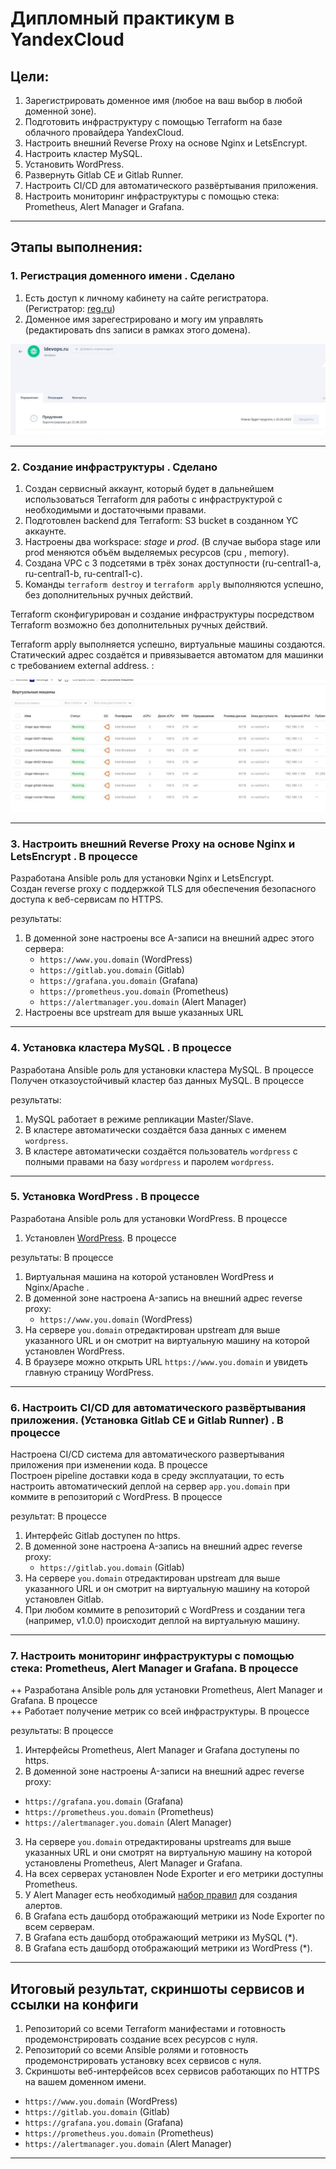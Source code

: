 # Дипломный практикум в YandexCloud
## Цели:

1. Зарегистрировать доменное имя (любое на ваш выбор в любой доменной зоне).
2. Подготовить инфраструктуру с помощью Terraform на базе облачного провайдера YandexCloud.
3. Настроить внешний Reverse Proxy на основе Nginx и LetsEncrypt.
4. Настроить кластер MySQL.
5. Установить WordPress.
6. Развернуть Gitlab CE и Gitlab Runner.
7. Настроить CI/CD для автоматического развёртывания приложения.
8. Настроить мониторинг инфраструктуры с помощью стека: Prometheus, Alert Manager и Grafana.

---
## Этапы выполнения:

### 1. Регистрация доменного имени . Сделано

1. Есть доступ к личному кабинету на сайте регистратора. (Регистратор: [reg.ru](https://reg.ru))
2. Доменное имя зарегестрировано и могу им управлять (редактировать dns записи в рамках этого домена).

<p align="center"> <img src="./assets/domain.jpg"></p>

---
### 2. Создание инфраструктуры . Сделано

1. Создан сервисный аккаунт, который будет в дальнейшем использоваться Terraform для работы с инфраструктурой с необходимыми и достаточными правами.
2. Подготовлен backend для Terraform: S3 bucket в созданном YC аккаунте.   
3. Настроены два workspace: *stage* и *prod*. (В случае выбора stage или prod меняются объём выделяемых ресурсов (cpu , memory).  
4. Создана VPC с 3 подсетями в трёх зонах доступности (ru-central1-a, ru-central1-b, ru-central1-c).
5. Команды `terraform destroy` и `terraform apply` выполняются успешно, без дополнительных ручных действий.

Terraform сконфигурирован и создание инфраструктуры посредством Terraform возможно без дополнительных ручных действий.    

Terraform apply выполняется успешно, виртуальные машины создаются. Статический адрес создаётся и привязывается автоматом для машинки с требованием external address.     :

<p align="center"> <img src="./assets/terraform_apply_stage.jpg"></p>

---
### 3. Настроить внешний Reverse Proxy на основе Nginx и LetsEncrypt . В процессе

Разработана Ansible роль для установки Nginx и LetsEncrypt.   
Создан reverse proxy с поддержкой TLS для обеспечения безопасного доступа к веб-сервисам по HTTPS.  

результаты:

1. В доменной зоне настроены все A-записи на внешний адрес этого сервера:
    - `https://www.you.domain` (WordPress)
    - `https://gitlab.you.domain` (Gitlab)
    - `https://grafana.you.domain` (Grafana)
    - `https://prometheus.you.domain` (Prometheus)
    - `https://alertmanager.you.domain` (Alert Manager)
2. Настроены все upstream для выше указанных URL

---
### 4. Установка кластера MySQL . В процессе

Разработана Ansible роль для установки кластера MySQL. В процессе   
Получен отказоустойчивый кластер баз данных MySQL. В процессе   

результаты:

1. MySQL работает в режиме репликации Master/Slave.   
2. В кластере автоматически создаётся база данных c именем `wordpress`.   
3. В кластере автоматически создаётся пользователь `wordpress` с полными правами на базу `wordpress` и паролем `wordpress`.   
---
### 5. Установка WordPress . В процессе

Разработана Ansible роль для установки WordPress. В процессе

1. Установлен [WordPress](https://wordpress.org/download/).    В процессе 

результаты: В процессе

1. Виртуальная машина на которой установлен WordPress и Nginx/Apache .
2. В доменной зоне настроена A-запись на внешний адрес reverse proxy:
    - `https://www.you.domain` (WordPress)
3. На сервере `you.domain` отредактирован upstream для выше указанного URL и он смотрит на виртуальную машину на которой установлен WordPress.
4. В браузере можно открыть URL `https://www.you.domain` и увидеть главную страницу WordPress.
---
### 6. Настроить CI/CD для автоматического развёртывания приложения. (Установка Gitlab CE и Gitlab Runner) .  В процессе

Настроена CI/CD система для автоматического развертывания приложения при изменении кода.  В процессе   
Построен pipeline доставки кода в среду эксплуатации, то есть настроить автоматический деплой на сервер `app.you.domain` при коммите в репозиторий с WordPress.  В процессе  

результат: В процессе

1. Интерфейс Gitlab доступен по https.
2. В доменной зоне настроена A-запись на внешний адрес reverse proxy:
    - `https://gitlab.you.domain` (Gitlab)
3. На сервере `you.domain` отредактирован upstream для выше указанного URL и он смотрит на виртуальную машину на которой установлен Gitlab.
3. При любом коммите в репозиторий с WordPress и создании тега (например, v1.0.0) происходит деплой на виртуальную машину.
---
### 7. Настроить мониторинг инфраструктуры с помощью стека: Prometheus, Alert Manager и Grafana. В процессе

++ Разработана Ansible роль для установки Prometheus, Alert Manager и Grafana. В процессе        
++ Работает получение метрик со всей инфраструктуры. В процессе    

результаты: В процессе

1. Интерфейсы Prometheus, Alert Manager и Grafana доступены по https.
2. В доменной зоне настроены A-записи на внешний адрес reverse proxy:
  - `https://grafana.you.domain` (Grafana)
  - `https://prometheus.you.domain` (Prometheus)
  - `https://alertmanager.you.domain` (Alert Manager)
3. На сервере `you.domain` отредактированы upstreams для выше указанных URL и они смотрят на виртуальную машину на которой установлены Prometheus, Alert Manager и Grafana.
4. На всех серверах установлен Node Exporter и его метрики доступны Prometheus.
5. У Alert Manager есть необходимый [набор правил](https://awesome-prometheus-alerts.grep.to/rules.html) для создания алертов.
2. В Grafana есть дашборд отображающий метрики из Node Exporter по всем серверам.
3. В Grafana есть дашборд отображающий метрики из MySQL (*).
4. В Grafana есть дашборд отображающий метрики из WordPress (*).

---
## Итоговый результат, скриншоты сервисов и ссылки на конфиги 

1. Репозиторий со всеми Terraform манифестами и готовность продемонстрировать создание всех ресурсов с нуля.
2. Репозиторий со всеми Ansible ролями и готовность продемонстрировать установку всех сервисов с нуля.
3. Скриншоты веб-интерфейсов всех сервисов работающих по HTTPS на вашем доменном имени.
  - `https://www.you.domain` (WordPress)
  - `https://gitlab.you.domain` (Gitlab)
  - `https://grafana.you.domain` (Grafana)
  - `https://prometheus.you.domain` (Prometheus)
  - `https://alertmanager.you.domain` (Alert Manager)
  
---
